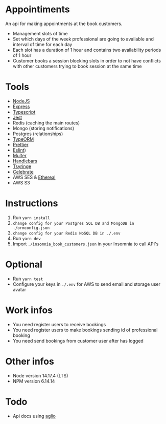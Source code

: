 # Appointiments
An api for making appointments at the book customers.

* Management slots of time
* Set which days of the week professional are going to available and interval of time for each day
* Each slot has a duration of 1 hour and contains two availability periods of 1 hour
* Customer books a session blocking slots in order to not have conflicts with other customers trying to book session at the same time

# Tools

* [NodeJS](https://nodejs.org/)
* [Express](https://expressjs.com/)
* [Typescript](https://www.typescriptlang.org/)
* [Jest](https://jestjs.io/)
* Redis (caching the main routes)
* Mongo (storing notifications)
* Postgres (relationships)
* [TypeORM](https://typeorm.io/)
* [Prettier](https://prettier.io/)
* [Eslint](https://eslint.org/))
* [Multer](https://github.com/expressjs/multer)
* [Handlebars](https://github.com/handlebars-lang/handlebars.js)
* [Tsyringe](https://github.com/microsoft/tsyringe)
* [Celebrate](https://github.com/arb/celebrate)
* AWS SES & [Ethereal](https://ethereal.email)
* AWS S3

# Instructions

1. Run `yarn install`
2. `change config for your Postgres SQL DB and MongoDB in ./ormconfig.json`
3. `change config for your Redis NoSQL DB in ./.env`
4. Run `yarn dev`
5. Import `./insomnia_book_customers.json` in your Insomnia to call API's

# Optional

* Run `yarn test`
* Configure your keys in `./.env` for AWS to send email and storage user avatar

# Work infos

* You need register users to receive bookings
* You need register users to make bookings sending id of professional booking
* You need send bookings from customer user after has logged

# Other infos

* Node version 14.17.4 (LTS)
* NPM version 6.14.14

# Todo
* Api docs using [aglio](https://github.com/danielgtaylor/aglio)
